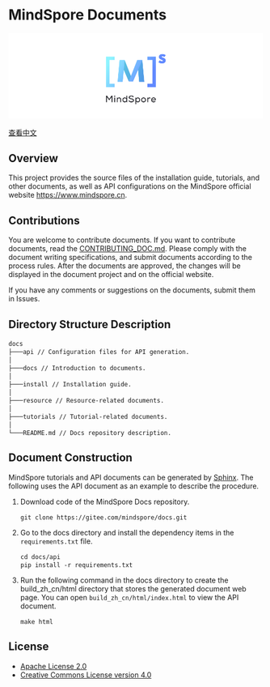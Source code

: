 ﻿# MindSpore Documents

![MindSpore Logo](resource/MindSpore-logo.png)

[查看中文](./README_CN.md)

## Overview

This project provides the source files of the installation guide, tutorials, and other documents, as well as API configurations on the MindSpore official website <https://www.mindspore.cn>.

## Contributions

You are welcome to contribute documents. If you want to contribute documents, read the [CONTRIBUTING_DOC.md](./CONTRIBUTING_DOC.md). Please comply with the document writing specifications, and submit documents according to the process rules. After the documents are approved, the changes will be displayed in the document project and on the official website.

If you have any comments or suggestions on the documents, submit them in Issues.

## Directory Structure Description

```
docs
├───api // Configuration files for API generation.
│
├───docs // Introduction to documents.
│
├───install // Installation guide.
│
├───resource // Resource-related documents.
│
├───tutorials // Tutorial-related documents.
│
└───README.md // Docs repository description.
```

## Document Construction

MindSpore tutorials and API documents can be generated by [Sphinx](https://www.sphinx-doc.org/en/master/). The following uses the API document as an example to describe the procedure.

1. Download code of the MindSpore Docs repository.
   ```shell
   git clone https://gitee.com/mindspore/docs.git
   ```
2. Go to the docs directory and install the dependency items in the ```requirements.txt``` file.
   ```shell
   cd docs/api
   pip install -r requirements.txt
   ```
3. Run the following command in the docs directory to create the build_zh_cn/html directory that stores the generated document web page. You can open ```build_zh_cn/html/index.html``` to view the API document.
   ```
   make html
   ```

## License

- [Apache License 2.0](LICENSE)
- [Creative Commons License version 4.0](LICENSE-CC-BY-4.0)
